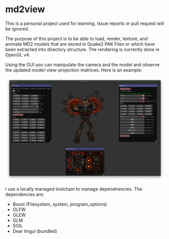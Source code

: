 # md2view
This is a personal project used for learning. Issue reports or pull request will be ignored.

The purpose of this project is to be able to load, render, texture, and animate
MD2 models that are stored in Quake2 PAK Files or which have been extracted into
directory structure. The rendering is currently done in OpenGL v4.

Using the GUI you can manipulate the camera and the model and observe the updated
model-view-projection matrices. Here is an example:

![Example](docs/screenshot.png)

I use a locally managed toolchain to manage dependnencies. The dependencies are:

* Boost (Filesystem, system, program_options)
* GLFW
* GLEW
* GLM
* SOIL
* Dear Imgui (bundled)
